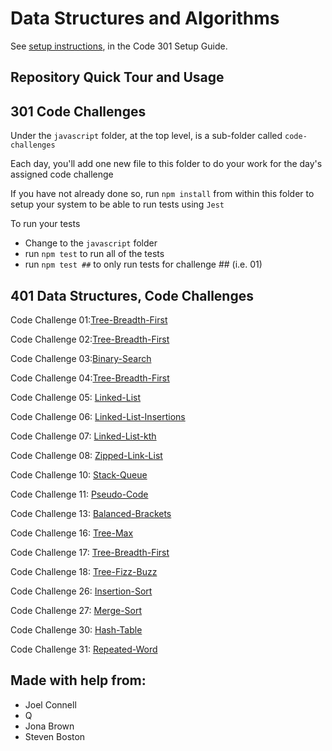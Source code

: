 # Data Structures and Algorithms

See [setup instructions](https://codefellows.github.io/setup-guide/code-301/3-code-challenges), in the Code 301 Setup Guide.

## Repository Quick Tour and Usage

## 301 Code Challenges

Under the `javascript` folder, at the top level, is a sub-folder called `code-challenges`

Each day, you'll add one new file to this folder to do your work for the day's assigned code challenge

If you have not already done so, run `npm install` from within this folder to setup your system to be able to run tests using `Jest`

To run your tests

- Change to the `javascript` folder
- run `npm test` to run all of the tests
- run `npm test ##` to only run tests for challenge ## (i.e. 01)

## 401 Data Structures, Code Challenges

Code Challenge 01:[Tree-Breadth-First](./dotnet/README.md)

Code Challenge 02:[Tree-Breadth-First](./dotnet/README.md)

Code Challenge 03:[Binary-Search](./dotnet/README.md)

Code Challenge 04:[Tree-Breadth-First](./dotnet/README.md)

Code Challenge 05: [Linked-List](./dotnet/README.md)

Code Challenge 06: [Linked-List-Insertions](./dotnet/README.md)

Code Challenge 07: [Linked-List-kth](./dotnet/README.md)

Code Challenge 08: [Zipped-Link-List](./dotnet/README.md)

Code Challenge 10: [Stack-Queue](./dotnet/README.md)

Code Challenge 11: [Pseudo-Code](./dotnet/README.md)

Code Challenge 13: [Balanced-Brackets](./dotnet/README.md)

Code Challenge 16: [Tree-Max](./dotnet/README.md)

Code Challenge 17: [Tree-Breadth-First](./dotnet/README.md)

Code Challenge 18: [Tree-Fizz-Buzz](./dotnet/README.md)

Code Challenge 26: [Insertion-Sort](./dotnet/README.md)

Code Challenge 27: [Merge-Sort](./dotnet/README.md)

Code Challenge 30: [Hash-Table](./dotnet/README.md)

Code Challenge 31: [Repeated-Word](./dotnet/README.md)

## Made with help from:
- Joel Connell
- Q
- Jona Brown
- Steven Boston
